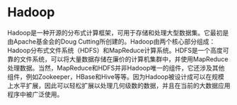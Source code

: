 # Hadoop
Hadoop是一种开源的分布式计算框架，可用于存储和处理大型数据集。它最初是由Apache基金会的Doug Cutting所创建的。Hadoop由两个核心部分组成：Hadoop分布式文件系统（HDFS）和MapReduce计算系统。HDFS是一个高度可靠的文件系统，可以将大量数据存储在廉价的计算机集群中，并使用MapReduce处理数据。当然，MapReduce和HDFS并非Hadoop唯一的组件，它还涉及其他组件，例如Zookeeper，HBase和Hive等等。因为Hadoop被设计成可以在规模上水平扩展，因此可以轻松扩展以处理几何级数的数据，并且在当前的大数据应用程序中被广泛使用。